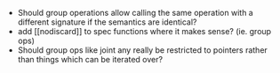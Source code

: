 
 * Should group operations allow calling the same operation with a different signature if the semantics are identical?
 * add [[nodiscard]] to spec functions where it makes sense? (ie. group ops)
 * Should group ops like joint any really be restricted to pointers rather than things which can be iterated over?